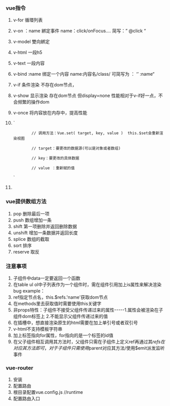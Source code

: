 ### vue指令

1. v-for  					循環列表

2. v-on ：name        綁定事件   name：click/onFocus....    简写：” @click “

3. v-model              雙向綁定

4. v-html      一段h5

5. v-text        一段内容

6. v-bind :name    绑定一个内容    name:内容名/class/    可简写为  ： ‘’ :name“

7. v-if     条件渲染   不存在dom节点，

8. v-show   显示渲染  存在dom节点  但display=none  性能相对于v-if好一点，不会频繁的操作dom

9. v-once  将内容放在内存中，提高性能

10. `

    ```
            // 调用方法：Vue.set( target, key, value )  this.$set会重新渲染视图
    
            // target：要更改的数据源(可以是对象或者数组)
    
            // key：要更改的具体数据
    
            // value ：重新赋的值
    ```

    `

11. 

### vue提供数组方法

1. pop   删除最后一项
2. push 数组增加一条
3. shift  第一项删除并返回删除数据
4. unshift  增加一条数据并返回长度
5. splice  数组的截取
6. sort 排序
7. reserve  取反

### 注意事项

1. 子组件中data一定要返回一个函数
2. 在table ul ol中子列表作为一个组件时，需在组件引用加上is属性来解决渲染bug  example：<tr is='子组件名'>
3. ref指定节点名，this.$refs.'name'获取dom节点
4. 在methods里去获取值时需要使用this关键字
5. 非props特性：子组件不接受父组件传递过来的属性-----1.属性会被渲染在子组件dom标签上 2.不能显示父组件传递过来的值
6. 在插槽中，想直接渲染原生的html需要在加上单引号或者双引号
7. v-html不支持模板字符串
8. 加上标签指向for属性，for指向的是一个标签的id值
9. 在父子组件相互调用其方法时，父组件只需在子组件上定义ref再通过其$refs在对应其方法即可，对于子组件只需使用$parent对应其方法/使用$emit派发监听事件

### vue-router

1. 安装
2. 配置路由
3. 根目录配置vue.config.js  //runtime
4. 配置路由入口<router-view></router-view>